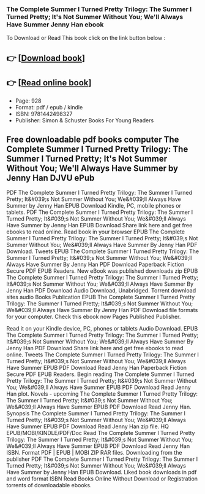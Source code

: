 ### The Complete Summer I Turned Pretty Trilogy: The Summer I Turned Pretty; It's Not Summer Without You; We'll Always Have Summer Jenny Han ebook

To Download or Read This book click on the link button below :

## 👉  [**[Download book](http://ebooksharez.info/download.php?group=book&from=github.com&id=638207&lnk=1081 "Download book")**]

## 👉  [**[Read online book](http://ebooksharez.info/download.php?group=book&from=github.com&id=638207&lnk=1081 "Read online book")**]


* Page: 928
* Format: pdf / epub / kindle
* ISBN: 9781442498327
* Publisher: Simon &amp; Schuster Books For Young Readers



## Free downloadable pdf books computer The Complete Summer I Turned Pretty Trilogy: The Summer I Turned Pretty; It's Not Summer Without You; We'll Always Have Summer by Jenny Han DJVU ePub


PDF The Complete Summer I Turned Pretty Trilogy: The Summer I Turned Pretty; It&amp;#039;s Not Summer Without You; We&amp;#039;ll Always Have Summer by Jenny Han EPUB Download Kindle, PC, mobile phones or tablets. PDF The Complete Summer I Turned Pretty Trilogy: The Summer I Turned Pretty; It&amp;#039;s Not Summer Without You; We&amp;#039;ll Always Have Summer by Jenny Han EPUB Download Share link here and get free ebooks to read online. Read book in your browser EPUB The Complete Summer I Turned Pretty Trilogy: The Summer I Turned Pretty; It&amp;#039;s Not Summer Without You; We&amp;#039;ll Always Have Summer By Jenny Han PDF Download. Tweets EPUB The Complete Summer I Turned Pretty Trilogy: The Summer I Turned Pretty; It&amp;#039;s Not Summer Without You; We&amp;#039;ll Always Have Summer By Jenny Han PDF Download Paperback Fiction Secure PDF EPUB Readers. New eBook was published downloads zip EPUB The Complete Summer I Turned Pretty Trilogy: The Summer I Turned Pretty; It&amp;#039;s Not Summer Without You; We&amp;#039;ll Always Have Summer By Jenny Han PDF Download Audio Download, Unabridged. Torrent download sites audio Books Publication EPUB The Complete Summer I Turned Pretty Trilogy: The Summer I Turned Pretty; It&amp;#039;s Not Summer Without You; We&amp;#039;ll Always Have Summer By Jenny Han PDF Download file formats for your computer. Check this ebook now Pages Published Publisher.

Read it on your Kindle device, PC, phones or tablets Audio Download. EPUB The Complete Summer I Turned Pretty Trilogy: The Summer I Turned Pretty; It&amp;#039;s Not Summer Without You; We&amp;#039;ll Always Have Summer By Jenny Han PDF Download Share link here and get free ebooks to read online. Tweets The Complete Summer I Turned Pretty Trilogy: The Summer I Turned Pretty; It&amp;#039;s Not Summer Without You; We&amp;#039;ll Always Have Summer EPUB PDF Download Read Jenny Han Paperback Fiction Secure PDF EPUB Readers. Begin reading The Complete Summer I Turned Pretty Trilogy: The Summer I Turned Pretty; It&amp;#039;s Not Summer Without You; We&amp;#039;ll Always Have Summer EPUB PDF Download Read Jenny Han plot. Novels - upcoming The Complete Summer I Turned Pretty Trilogy: The Summer I Turned Pretty; It&amp;#039;s Not Summer Without You; We&amp;#039;ll Always Have Summer EPUB PDF Download Read Jenny Han. Synopsis The Complete Summer I Turned Pretty Trilogy: The Summer I Turned Pretty; It&amp;#039;s Not Summer Without You; We&amp;#039;ll Always Have Summer EPUB PDF Download Read Jenny Han zip file. HQ EPUB/MOBI/KINDLE/PDF/Doc Read The Complete Summer I Turned Pretty Trilogy: The Summer I Turned Pretty; It&amp;#039;s Not Summer Without You; We&amp;#039;ll Always Have Summer EPUB PDF Download Read Jenny Han ISBN. Format PDF | EPUB | MOBI ZIP RAR files. Downloading from the publisher PDF The Complete Summer I Turned Pretty Trilogy: The Summer I Turned Pretty; It&amp;#039;s Not Summer Without You; We&amp;#039;ll Always Have Summer by Jenny Han EPUB Download. Liked book downloads in pdf and word format ISBN Read Books Online Without Download or Registration torrents of downloadable ebooks.





